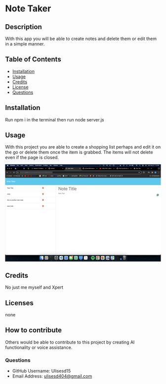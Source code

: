 
# Note Taker

## Description
With this app you will be able to create notes and delete them or edit them in a simple manner.

## Table of Contents
- [Installation](#installation)
- [Usage](#usage)
- [Credits](#credits)
- [License](#license)
- [Questions](#questions)

## Installation
Run npm i in the terminal then run node server.js

## Usage
With this project you are able to create a shopping list perhaps and edit it on the go or delete them once the item is grabbed.  The items will not delete even if the page is closed.

![alt text](public/images/Notetakerproof.png)



## Credits
No just me myself and Xpert

## Licenses
none

## How to contribute
Others would be able to contribute to this project by creating AI functionality or voice assistance.

### Questions
- GitHub Username: Ulisesd15
- Email Address: ulisesd404@gmail.com

